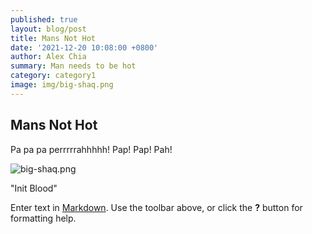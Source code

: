 ```yaml
---
published: true
layout: blog/post
title: Mans Not Hot
date: '2021-12-20 10:08:00 +0800'
author: Alex Chia
summary: Man needs to be hot
category: category1
image: img/big-shaq.png
---
```

## Mans Not Hot

Pa pa pa perrrrrahhhhh! Pap! Pap! Pah!

![big-shaq.png]({{site.baseurl}}/img/big-shaq.png)

"Init Blood"

Enter text in [Markdown](http://daringfireball.net/projects/markdown/). Use the toolbar above, or click the **?** button for formatting help.
